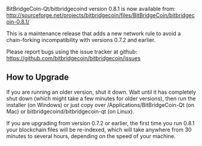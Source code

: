 BitBridgeCoin-Qt/bitbridgecoind version 0.8.1 is now available from:
  http://sourceforge.net/projects/bitbridgecoin/files/BitBridgeCoin/bitbridgecoin-0.8.1/

This is a maintenance release that adds a new network rule to avoid
a chain-forking incompatibility with versions 0.7.2 and earlier.

Please report bugs using the issue tracker at github:
  https://github.com/bitbridgecoin/bitbridgecoin/issues


How to Upgrade
--------------

If you are running an older version, shut it down. Wait
until it has completely shut down (which might take a few minutes for older
versions), then run the installer (on Windows) or just copy over
/Applications/BitBridgeCoin-Qt (on Mac) or bitbridgecoind/bitbridgecoin-qt (on Linux).

If you are upgrading from version 0.7.2 or earlier, the first time you
run 0.8.1 your blockchain files will be re-indexed, which will take
anywhere from 30 minutes to several hours, depending on the speed of
your machine.

